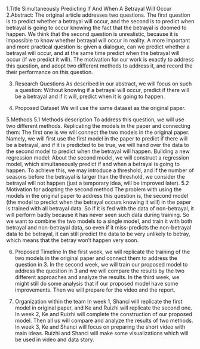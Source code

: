 1.Title
Simultaneously Predicting If And When A Betrayal Will Occur
2.Abstract:
The original article addresses two questions. The first question is to predict whether a betrayal will occur, and the second is to predict when betrayal is going to occur knowing the fact that the betrayal is doomed to happen. We think that the second question is unrealistic, because it is impossible to know whether betrayal will occur in reality. A more important and more practical question is: given a dialogue, can we predict whether a betrayal will occur, and at the same time predict when the betrayal will occur (if we predict it will). The motivation for our work is exactly to address this question, and adopt two different methods to address it, and record the their performance on this question.

3. Research Questions
	As described in our abstract, we will focus on such a question: Without knowing if a betrayal will occur, predict if there will be a betrayal and if it will, predict when it is going to happen.

4. Proposed Dataset
	We will use the same dataset as the original paper.

5.Methods
5.1 Methods description
	To address this question, we will use two different methods.
	Replicating the models in the paper and connecting them: The first one is we will connect the two models in the original paper. Namely, we will first use the first model in the paper to predict if there will be a betrayal, and if it is predicted to be true, we will hand over the data to the second model to predict when the betrayal will happen.
	Building a new regression model: About the second model, we will construct a regression model, which simultaneously predict if and when a betrayal is going to happen. To achieve this, we may introduce a threshold, and if the number of seasons before the betrayal is larger than the threshold, we consider the betrayal will not happen (just a temporary idea, will be improved later).
5.2 Motivation for adopting the second method
The problem with using the models in the original paper to address this question is, the second model (the model to predict when the betrayal occurs knowing it will) in the paper is trained with all betrayal data. So if it is fed with the data of non-betrayal, it will perform badly because it has never seen such data during training. So we want to combine the two models to a single model, and train it with both betrayal and non-betrayal data, so even if it miss-predicts the non-betrayal data to be betrayal, it can still predict the data to be very unlikely to betray, which means that the betray won’t happen very soon. 

6. Proposed Timeline
In the first week, we will replicate the training of the two models in the original paper and connect them to address the question in 3.
In the second week, we will train our proposed model to address the question in 3 and we will compare the results by the two different approaches and analyze the results.
In the third week, we might still do some analysis that if our proposed model have some improvements. Then we will prepare for the video and the report.

7. Organization within the team
In week 1, Shanci will replicate the first model in original paper, and Ke and Ruizhi will replicate the second one.
In week 2, Ke and Ruizhi will complete the construction of our proposed model. Then all us will compare and analyze the results of two methods. 
In week 3, Ke and Shanci will focus on preparing the short video with main ideas. Ruizhi and Shanci will make some visualizations which will be used in video and data story.
